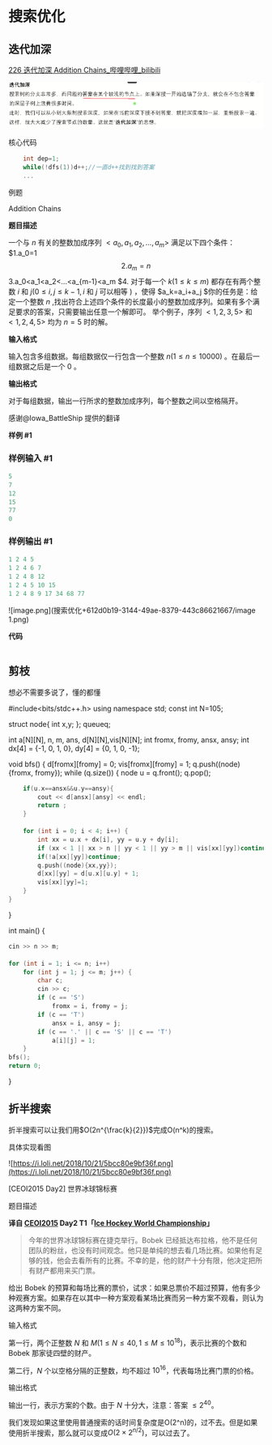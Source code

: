 

# 搜索优化

## 迭代加深

[226 迭代加深 Addition Chains_哔哩哔哩_bilibili](https://www.bilibili.com/video/BV1UW4y1S7Te/?spm_id_from=333.999.0.0&vd_source=f45ea4e1e4b3b73d5f07c57b46c43aba)

![image.png](搜索优化+612d0b19-3144-49ae-8379-443c86621667/image.png)

核心代码

```C++
    int dep=1;
	while(!dfs(1))d++;//一直d++找到找到答案 
	...
```

例题

Addition Chains

**题目描述**

一个与 $n$ 有关的整数加成序列 $<a_0,a_1,a_2,...,a_m>$ 满足以下四个条件：
$1.a_0=1
$$2.a_m=n
$$3.a_0<a_1<a_2<...<a_{m-1}<a_m
$$4.$ 对于每一个 $k(1≤k≤m)$ 都存在有两个整数 $i$ 和 $j(0≤i,j≤k-1,i$ 和 $j$ 可以相等 $)$ ，使得 $a_k=a_i+a_j
$你的任务是：给定一个整数 $n$ ,找出符合上述四个条件的长度最小的整数加成序列。如果有多个满足要求的答案，只需要输出任意一个解即可。
举个例子，序列 $<1,2,3,5>$ 和 $<1,2,4,5>$ 均为 $n=5$ 时的解。

**输入格式**

输入包含多组数据。每组数据仅一行包含一个整数 $n(1≤n≤10000)$ 。在最后一组数据之后是一个 $0$ 。

**输出格式**

对于每组数据，输出一行所求的整数加成序列，每个整数之间以空格隔开。

感谢@Iowa_BattleShip 提供的翻译

**样例 #1**

### 样例输入 #1

```C++
5
7
12
15
77
0
```

### 样例输出 #1

```C++
1 2 4 5
1 2 4 6 7
1 2 4 8 12
1 2 4 5 10 15
1 2 4 8 9 17 34 68 77
```

![image.png](搜索优化+612d0b19-3144-49ae-8379-443c86621667/image 1.png)

**代码**

```C++

```

## 剪枝

想必不需要多说了，懂的都懂

#include<bits/stdc++.h>
using namespace std;
const int N=105;

struct node{
int x,y;
};
queue<node>q;

int a[N][N], n, m, ans, d[N][N],vis[N][N];
int fromx, fromy, ansx, ansy;
int dx[4] = {-1, 0, 1, 0}, dy[4] = {0, 1, 0, -1};

void bfs() {
d[fromx][fromy] = 0;
vis[fromx][fromy] = 1;
q.push((node){fromx, fromy});
while (q.size()) {
node u = q.front();
q.pop();

```C++
	if(u.x==ansx&&u.y==ansy){
		cout << d[ansx][ansy] << endl;
		return ;
	}

	for (int i = 0; i < 4; i++) {
		int xx = u.x + dx[i], yy = u.y + dy[i];
		if (xx < 1 || xx > n || yy < 1 || yy > m || vis[xx][yy])continue;
		if(!a[xx][yy])continue;
		q.push((node){xx,yy});
		d[xx][yy] = d[u.x][u.y] + 1;
		vis[xx][yy]=1;
	}
}
```

}

int main() {

```C++
cin >> n >> m;

for (int i = 1; i <= n; i++)
	for (int j = 1; j <= m; j++) {
		char c;
		cin >> c;
		if (c == 'S')
			fromx = i, fromy = j;
		if (c == 'T')
			ansx = i, ansy = j;
		if (c == '.' || c == 'S' || c == 'T')
			a[i][j] = 1;
	}
bfs();
return 0;
```

}

## 折半搜索

折半搜索可以让我们用$O(2n^{\frac{k}{2}})$完成O(n^k)的搜索。

具体实现看图

![https://i.loli.net/2018/10/21/5bcc80e9bf36f.png](https://i.loli.net/2018/10/21/5bcc80e9bf36f.png)

[CEOI2015 Day2] 世界冰球锦标赛

题目描述

**译自 [CEOI2015](https://ceoi2015.fi.muni.cz/tasks.php) Day2 T1「[Ice Hockey World Championship](https://ceoi2015.fi.muni.cz/day2/eng/day2task1-eng.pdf)」**

> 今年的世界冰球锦标赛在捷克举行。Bobek 已经抵达布拉格，他不是任何团队的粉丝，也没有时间观念。他只是单纯的想去看几场比赛。如果他有足够的钱，他会去看所有的比赛。不幸的是，他的财产十分有限，他决定把所有财产都用来买门票。

给出 Bobek 的预算和每场比赛的票价，试求：如果总票价不超过预算，他有多少种观赛方案。如果存在以其中一种方案观看某场比赛而另一种方案不观看，则认为这两种方案不同。

输入格式

第一行，两个正整数 $N$ 和 $M(1 \leq N \leq 40,1 \leq M \leq 10^{18})$，表示比赛的个数和 Bobek 那家徒四壁的财产。

第二行，$N$ 个以空格分隔的正整数，均不超过 $10^{16}$，代表每场比赛门票的价格。

输出格式

输出一行，表示方案的个数。由于 $N$ 十分大，注意：答案 $\le 2^{40}$。

我们发现如果这里使用普通搜索的话时间复杂度是O(2^n)的，过不去。但是如果使用折半搜索，那么就可以变成$O(2\times 2^{n/2})$，可以过去了。



